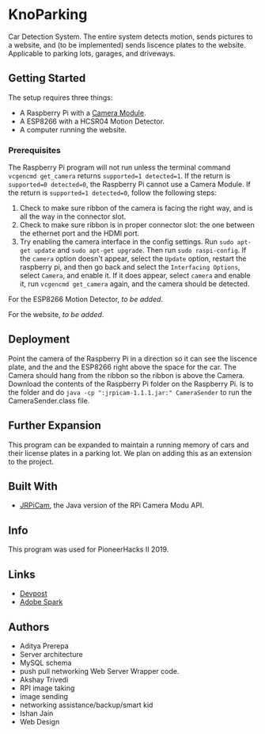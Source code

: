 # KnoParking

Car Detection System. The entire system detects motion, sends pictures to a website, and (to be implemented) sends liscence plates to the website. Applicable to parking lots, garages, and driveways.

## Getting Started

The setup requires three things:

* A Raspberry Pi with a [Camera Module](https://www.raspberrypi.org/documentation/hardware/camera).
* A ESP8266 with a HCSR04 Motion Detector.
* A computer running the website.

### Prerequisites

The Raspberry Pi program will not run unless the terminal command `vcgencmd get_camera` returns `supported=1 detected=1`. If the return is `supported=0 detected=0`, the Raspberry Pi cannot use a Camera Module. If the return is `supported=1 detected=0`, follow the following steps:

1. Check to make sure ribbon of the camera is facing the right way, and is all the way in the connector slot. 
2. Check to make sure ribbon is in proper connector slot: the one between the ethernet port and the HDMI port.
3. Try enabling the camera interface in the config settings. Run `sudo apt-get update` and `sudo apt-get upgrade`. Then run `sudo raspi-config`. If the `camera` option doesn't appear, select the `Update` option, restart the raspberry pi, and then go back and  select the `Interfacing Options`, select `Camera`, and enable it. If it does appear, select `camera` and enable it, run `vcgencmd get_camera` again, and the camera should be detected.

For the ESP8266 Motion Detector, *to be added*.

For the website, *to be added*.

## Deployment

Point the camera of the Raspberry Pi in a direction so it can see the liscence plate, and the and the ESP8266 right above the space for the car. The Camera should hang from the ribbon so the ribbon is above the Camera. Download the contents of the Raspberry Pi folder on the Raspberry Pi. ls to the folder and do `java -cp ":jrpicam-1.1.1.jar:" CameraSender` to run the CameraSender.class file.

## Further Expansion

This program can be expanded to maintain a running memory of cars and their license plates in a parking lot. We plan on adding this as an extension to the project.

## Built With

* [JRPiCam](https://github.com/Hopding/JRPiCam), the Java version of the RPi Camera Modu API.

## Info

This program was used for PioneerHacks II 2019.

## Links

* [Devpost](https://devpost.com/software/knoparking) 
* [Adobe Spark](https://spark.adobe.com/page/TnMddVnVLV9Kn/) 

## Authors

* Aditya Prerepa
 * Server architecture
 * MySQL schema
 * push pull networking
Web Server Wrapper code.
* Akshay Trivedi
 * RPI image taking
 * image sending
 * networking assistance/backup/smart kid
* Ishan Jain
 * Web Design
